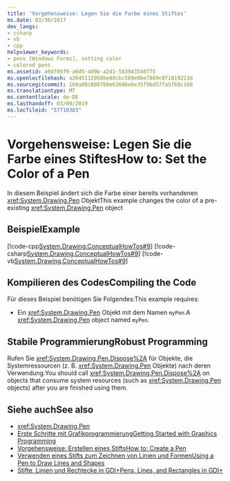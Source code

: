 ```yaml
---
title: 'Vorgehensweise: Legen Sie die Farbe eines Stiftes'
ms.date: 03/30/2017
dev_langs:
- csharp
- vb
- cpp
helpviewer_keywords:
- pens [Windows Forms], setting color
- colored pens
ms.assetid: a9df06f9-a6d5-4d9b-a2d1-583943540775
ms.openlocfilehash: a2645112950be88cbc569e0be7889c0f1019223d
ms.sourcegitcommit: 160a88c8087b0e63606e6e35f9bd57fa5f69c168
ms.translationtype: MT
ms.contentlocale: de-DE
ms.lasthandoff: 03/09/2019
ms.locfileid: "57710383"
---
```

# <a name="how-to-set-the-color-of-a-pen"></a><span data-ttu-id="9df9c-102">Vorgehensweise: Legen Sie die Farbe eines Stiftes</span><span class="sxs-lookup"><span data-stu-id="9df9c-102">How to: Set the Color of a Pen</span></span>
<span data-ttu-id="9df9c-103">In diesem Beispiel ändert sich die Farbe einer bereits vorhandenen <xref:System.Drawing.Pen> Objekt</span><span class="sxs-lookup"><span data-stu-id="9df9c-103">This example changes the color of a pre-existing <xref:System.Drawing.Pen> object</span></span>  
  
## <a name="example"></a><span data-ttu-id="9df9c-104">Beispiel</span><span class="sxs-lookup"><span data-stu-id="9df9c-104">Example</span></span>  
 [!code-cpp[System.Drawing.ConceptualHowTos#9](~/samples/snippets/cpp/VS_Snippets_Winforms/System.Drawing.ConceptualHowTos/cpp/form1.cpp#9)]
 [!code-csharp[System.Drawing.ConceptualHowTos#9](~/samples/snippets/csharp/VS_Snippets_Winforms/System.Drawing.ConceptualHowTos/CS/form1.cs#9)]
 [!code-vb[System.Drawing.ConceptualHowTos#9](~/samples/snippets/visualbasic/VS_Snippets_Winforms/System.Drawing.ConceptualHowTos/VB/form1.vb#9)]  
  
## <a name="compiling-the-code"></a><span data-ttu-id="9df9c-105">Kompilieren des Codes</span><span class="sxs-lookup"><span data-stu-id="9df9c-105">Compiling the Code</span></span>  
 <span data-ttu-id="9df9c-106">Für dieses Beispiel benötigen Sie Folgendes:</span><span class="sxs-lookup"><span data-stu-id="9df9c-106">This example requires:</span></span>  
  
-   <span data-ttu-id="9df9c-107">Ein <xref:System.Drawing.Pen> Objekt mit dem Namen `myPen`.</span><span class="sxs-lookup"><span data-stu-id="9df9c-107">A <xref:System.Drawing.Pen> object named `myPen`.</span></span>  
  
## <a name="robust-programming"></a><span data-ttu-id="9df9c-108">Stabile Programmierung</span><span class="sxs-lookup"><span data-stu-id="9df9c-108">Robust Programming</span></span>  
 <span data-ttu-id="9df9c-109">Rufen Sie <xref:System.Drawing.Pen.Dispose%2A> für Objekte, die Systemressourcen (z. B. <xref:System.Drawing.Pen> Objekte) nach deren Verwendung.</span><span class="sxs-lookup"><span data-stu-id="9df9c-109">You should call <xref:System.Drawing.Pen.Dispose%2A> on objects that consume system resources (such as <xref:System.Drawing.Pen> objects) after you are finished using them.</span></span>  
  
## <a name="see-also"></a><span data-ttu-id="9df9c-110">Siehe auch</span><span class="sxs-lookup"><span data-stu-id="9df9c-110">See also</span></span>
- <xref:System.Drawing.Pen>
- [<span data-ttu-id="9df9c-111">Erste Schritte mit Grafikprogrammierung</span><span class="sxs-lookup"><span data-stu-id="9df9c-111">Getting Started with Graphics Programming</span></span>](getting-started-with-graphics-programming.md)
- [<span data-ttu-id="9df9c-112">Vorgehensweise: Erstellen eines Stifts</span><span class="sxs-lookup"><span data-stu-id="9df9c-112">How to: Create a Pen</span></span>](how-to-create-a-pen.md)
- [<span data-ttu-id="9df9c-113">Verwenden eines Stifts zum Zeichnen von Linien und Formen</span><span class="sxs-lookup"><span data-stu-id="9df9c-113">Using a Pen to Draw Lines and Shapes</span></span>](using-a-pen-to-draw-lines-and-shapes.md)
- [<span data-ttu-id="9df9c-114">Stifte, Linien und Rechtecke in GDI+</span><span class="sxs-lookup"><span data-stu-id="9df9c-114">Pens, Lines, and Rectangles in GDI+</span></span>](pens-lines-and-rectangles-in-gdi.md)
